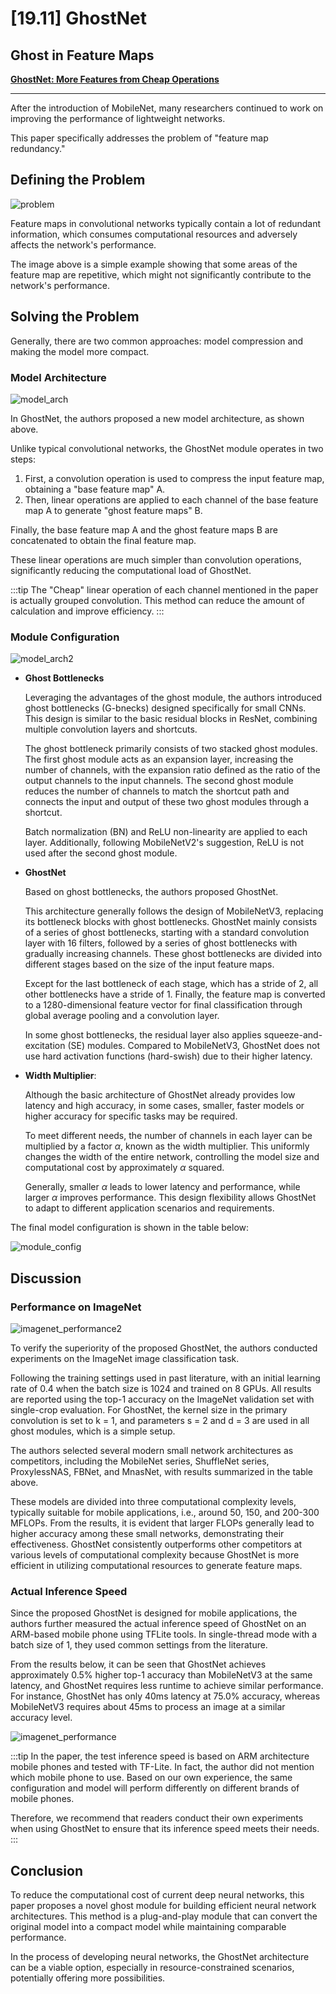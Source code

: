 # [19.11] GhostNet

## Ghost in Feature Maps

[**GhostNet: More Features from Cheap Operations**](https://arxiv.org/abs/1911.11907)

---

After the introduction of MobileNet, many researchers continued to work on improving the performance of lightweight networks.

This paper specifically addresses the problem of "feature map redundancy."

## Defining the Problem

![problem](./img/img1.jpg)

Feature maps in convolutional networks typically contain a lot of redundant information, which consumes computational resources and adversely affects the network's performance.

The image above is a simple example showing that some areas of the feature map are repetitive, which might not significantly contribute to the network's performance.

## Solving the Problem

Generally, there are two common approaches: model compression and making the model more compact.

### Model Architecture

![model_arch](./img/img2.jpg)

In GhostNet, the authors proposed a new model architecture, as shown above.

Unlike typical convolutional networks, the GhostNet module operates in two steps:

1. First, a convolution operation is used to compress the input feature map, obtaining a "base feature map" A.
2. Then, linear operations are applied to each channel of the base feature map A to generate "ghost feature maps" B.

Finally, the base feature map A and the ghost feature maps B are concatenated to obtain the final feature map.

These linear operations are much simpler than convolution operations, significantly reducing the computational load of GhostNet.

:::tip
The "Cheap" linear operation of each channel mentioned in the paper is actually grouped convolution. This method can reduce the amount of calculation and improve efficiency.
:::

### Module Configuration

![model_arch2](./img/img3.jpg)

- **Ghost Bottlenecks**

  Leveraging the advantages of the ghost module, the authors introduced ghost bottlenecks (G-bnecks) designed specifically for small CNNs. This design is similar to the basic residual blocks in ResNet, combining multiple convolution layers and shortcuts.

  The ghost bottleneck primarily consists of two stacked ghost modules. The first ghost module acts as an expansion layer, increasing the number of channels, with the expansion ratio defined as the ratio of the output channels to the input channels. The second ghost module reduces the number of channels to match the shortcut path and connects the input and output of these two ghost modules through a shortcut.

  Batch normalization (BN) and ReLU non-linearity are applied to each layer. Additionally, following MobileNetV2's suggestion, ReLU is not used after the second ghost module.

- **GhostNet**

  Based on ghost bottlenecks, the authors proposed GhostNet.

  This architecture generally follows the design of MobileNetV3, replacing its bottleneck blocks with ghost bottlenecks. GhostNet mainly consists of a series of ghost bottlenecks, starting with a standard convolution layer with 16 filters, followed by a series of ghost bottlenecks with gradually increasing channels. These ghost bottlenecks are divided into different stages based on the size of the input feature maps.

  Except for the last bottleneck of each stage, which has a stride of 2, all other bottlenecks have a stride of 1. Finally, the feature map is converted to a 1280-dimensional feature vector for final classification through global average pooling and a convolution layer.

  In some ghost bottlenecks, the residual layer also applies squeeze-and-excitation (SE) modules. Compared to MobileNetV3, GhostNet does not use hard activation functions (hard-swish) due to their higher latency.

- **Width Multiplier**:

  Although the basic architecture of GhostNet already provides low latency and high accuracy, in some cases, smaller, faster models or higher accuracy for specific tasks may be required.

  To meet different needs, the number of channels in each layer can be multiplied by a factor $\alpha$, known as the width multiplier. This uniformly changes the width of the entire network, controlling the model size and computational cost by approximately $\alpha$ squared.

  Generally, smaller $\alpha$ leads to lower latency and performance, while larger $\alpha$ improves performance. This design flexibility allows GhostNet to adapt to different application scenarios and requirements.

The final model configuration is shown in the table below:

![module_config](./img/img4.jpg)

## Discussion

### Performance on ImageNet

![imagenet_performance2](./img/img6.jpg)

To verify the superiority of the proposed GhostNet, the authors conducted experiments on the ImageNet image classification task.

Following the training settings used in past literature, with an initial learning rate of 0.4 when the batch size is 1024 and trained on 8 GPUs. All results are reported using the top-1 accuracy on the ImageNet validation set with single-crop evaluation. For GhostNet, the kernel size in the primary convolution is set to k = 1, and parameters s = 2 and d = 3 are used in all ghost modules, which is a simple setup.

The authors selected several modern small network architectures as competitors, including the MobileNet series, ShuffleNet series, ProxylessNAS, FBNet, and MnasNet, with results summarized in the table above.

These models are divided into three computational complexity levels, typically suitable for mobile applications, i.e., around 50, 150, and 200-300 MFLOPs. From the results, it is evident that larger FLOPs generally lead to higher accuracy among these small networks, demonstrating their effectiveness. GhostNet consistently outperforms other competitors at various levels of computational complexity because GhostNet is more efficient in utilizing computational resources to generate feature maps.

### Actual Inference Speed

Since the proposed GhostNet is designed for mobile applications, the authors further measured the actual inference speed of GhostNet on an ARM-based mobile phone using TFLite tools. In single-thread mode with a batch size of 1, they used common settings from the literature.

From the results below, it can be seen that GhostNet achieves approximately 0.5% higher top-1 accuracy than MobileNetV3 at the same latency, and GhostNet requires less runtime to achieve similar performance. For instance, GhostNet has only 40ms latency at 75.0% accuracy, whereas MobileNetV3 requires about 45ms to process an image at a similar accuracy level.

![imagenet_performance](./img/img5.jpg)

:::tip
In the paper, the test inference speed is based on ARM architecture mobile phones and tested with TF-Lite. In fact, the author did not mention which mobile phone to use. Based on our own experience, the same configuration and model will perform differently on different brands of mobile phones.

Therefore, we recommend that readers conduct their own experiments when using GhostNet to ensure that its inference speed meets their needs.
:::

## Conclusion

To reduce the computational cost of current deep neural networks, this paper proposes a novel ghost module for building efficient neural network architectures. This method is a plug-and-play module that can convert the original model into a compact model while maintaining comparable performance.

In the process of developing neural networks, the GhostNet architecture can be a viable option, especially in resource-constrained scenarios, potentially offering more possibilities.
